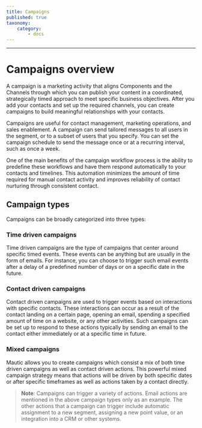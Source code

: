 ```yaml
---
title: Campaigns
published: true
taxonomy:
    category:
        - docs
---
```


---------------------
# Campaigns overview
A campaign is a marketing activity that aligns Components and the Channels through which you can publish your content in a coordinated, strategically timed approach to meet specific business objectives. After you add your contacts and set up the required channels, you can create campaigns to build meaningful relationships with your contacts.

Campaigns are useful for contact management, marketing operations, and sales enablement. A campaign can send tailored messages to all users in the segment, or to a subset of users that you specify. You can set the campaign schedule to send the message once or at a recurring interval, such as once a week.

One of the main benefits of the campaign workflow process is the ability to predefine these workflows and have them respond automatically to your contacts and timelines. This automation minimizes the amount of time required for manual contact activity and improves reliability of contact nurturing through consistent contact.

## Campaign types
Campaigns can be broadly categorized into three types:

### Time driven campaigns

Time driven campaigns are the type of campaigns that center around specific timed events. These events can be anything but are usually in the form of emails. For instance, you can choose to trigger such email events after a delay of a predefined number of days or on a specific date in the future.

### Contact driven campaigns

Contact driven campaigns are used to trigger events based on interactions with specific contacts. These interactions can occur as a result of the contact landing on a certain page, opening an email, spending a specified amount of time on a website, or any other activities. Such campaigns can be set up to respond to these actions typically by sending an email to the contact either immediately or at a specific time in future.

### Mixed campaigns

Mautic allows you to create campaigns which consist a mix of both time driven campaigns as well as contact driven actions. This powerful mixed campaign strategy means that actions will be driven by both specific dates or after specific timeframes as well as actions taken by a contact directly.
<br>

> **Note**: Campaigns can trigger a variety of actions. Email actions are mentioned in the above campaign types only as an example. The other actions that a campaign can trigger include automatic assignment to a new segment, assigning a new point value, or an integration into a CRM or other systems.
